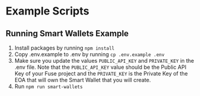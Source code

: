 # Example Scripts

## Running Smart Wallets Example


1. Install packages by running `npm install`
2. Copy .env.example to .env by running `cp .env.example .env`
3. Make sure you update the values `PUBLIC_API_KEY` and `PRIVATE_KEY` in the .env file. Note that the `PUBLIC_API_KEY` value should be the Public API Key of your Fuse project and the `PRIVATE_KEY` is the Private Key of the EOA that will own the Smart Wallet that you will create.
4. Run `npm run smart-wallets`